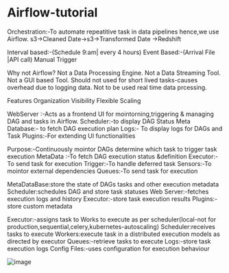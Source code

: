 # Airflow-tutorial
Orchestration:-To automate repeatitive task in data pipelines hence,we use Airflow.
s3->Cleaned Date->s3->Transformed Date ->Redshift

Interval based:-(Schedule 9:am| every 4 hours)
Event Based:-(Arrival File |API call)
Manual Trigger

Why not Airflow?
Not a Data Processing Engine.
Not a Data Streaming Tool.
Not a GUI based Tool.
Should not used for short lived tasks-causes overhead due to logging data.
Not to be used real time data prcessing.

Features
Organization
Visibility
Flexible
Scaling

WebServer :-Acts as a frontend UI for mointorning,triggering & managing DAG and tasks in Airflow.
Scheduler:-to display DAG Status
Meta Database:- to fetch DAG execution plan
Logs:- To display logs for DAGs and Task
Plugins:-For extending UI functionalities

Purpose:-Continuously mointor DAGs determine which task to trigger task execution
MetaData :-To fetch DAG execution status &definition
Executor:-To send task for execution
Trigger:-To handle deferred task
Sensors:-To mointor external dependencies
Queues:-To send task for execution

MetaDataBase:store the state of DAGs tasks and other execution metadata
Scheduler:schedules DAG and store task statuses
Web Server:-fetches execution logs and history
Executor:-store task execution results
Plugins:-store custom metadata

Executor:-assigns task to Works to execute as per scheduler(local-not for production,sequential,celery,kubernetes-autoscaling)
Scheduler:receives tasks to execute
Workers:execute task in a distributed execution models as directed by executor
Queues:-retrieve tasks to execute
Logs:-store task execution logs
Config Files:-uses configuration for execution behaviour

![image](https://github.com/user-attachments/assets/01f0a9bc-b49a-4ad1-b5d0-1cece889479e)






